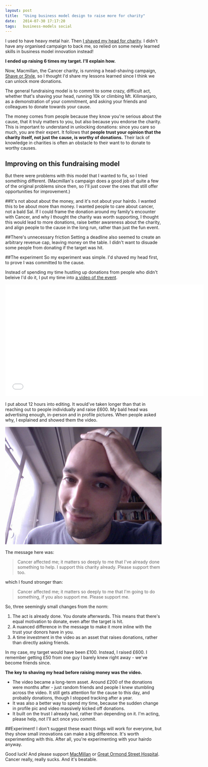 ```yaml
---
layout: post
title:  "Using business model design to raise more for charity"
date:   2014-07-30 17:17:20
tags:   business-models social
---
```


I used to have heavy metal hair. Then [I shaved my head for charity](http://saintsal.com/a-good-reason-to-shave-your-head/).  I didn't have any organised campaign to back me, so relied on some newly learned skills in business model innovation instead!

**I ended up raising 6 times my target. I'll explain how.**

Now, Macmillan, the Cancer charity, is running a head-shaving campaign, [Shave or Style](https://www.shaveorstyle.org.uk/), so I thought I'd share my lessons learned since I think we can unlock more donations.  

The general fundraising model is to commit to some crazy, difficult act, whether that's shaving your head, running 10k or climbing Mt. Kilimanjaro, as a demonstration of your commitment, and asking your friends and colleagues to donate towards your cause.

The money comes from people because they know you're serious about the cause, that it truly matters to you, but also because you endorse the charity. This is important to understand in unlocking donations: since you care so much, you are their expert.  It follows that **people trust your opinion that the charity itself, not just the cause, is worthy of donations.**  Their lack of knowledge in charities is often an obstacle to their want to to donate to worthy causes.

## Improving on this fundraising model

But there were problems with this model that I wanted to fix, so I tried something different. (Macmillan's  campaign does a good job of quite a few of the original problems since then, so I'll just cover the ones that still offer opportunities for improvement.)

##It's not about about the money, and it's not about your hairdo.
I wanted this to be about more than money. I wanted people to care about cancer, not a bald Sal. If I could frame the donation around my family's encounter with Cancer, and why I thought the charity was worth supporting, I thought this would lead to more donations, raise better awareness about the charity, and align people to the cause in the long run, rather than just the fun event.

##There's unnecessary friction
Setting a deadline also seemed to create an arbitrary revenue cap, leaving money on the table.  I didn't want to disuade some people from donating if the target was hit.  

##The experiment
So my experiment was simple.  I'd shaved my head first, to prove I was committed to the cause.  

Instead of spending my time hustling up donations from people who didn't beleive I'd do it, I put my time into [a video of the event](https://www.youtube.com/watch?v=S6repfLuRGE). 

<iframe width="640" height="360" src="//www.youtube.com/embed/S6repfLuRGE?rel=0" frameborder="0" allowfullscreen></iframe>

I put about 12 hours into editing. It would've taken longer than that in reaching out to people individually and raise £600.  My bald head was advertising enough, in-person and in profile pictures.  When people asked why, I explained and showed them the video.  

![My profile picture, post-shave.](/content/images/2014/Jul/40292_10150252304395604_976376_n.jpg)

The message here was: 
> Cancer affected me; it matters so deeply to me that I've already done something to help. I support this charity already. Please support them too.

which I found stronger than:
> Cancer affected me; it matters so deeply to me that I'm going to do something, if you also support me. Please support me.

So, three seemingly small changes from the norm:
1. The act is already done. You donate afterwards. This means that there's equal motivation to donate, even after the target is hit.
2. A nuanced difference in the message to make it more inline with the trust your donors have in you.
3. A time investment in the video as an asset that raises donations, rather than directly asking friends.

In my case, my target would have been £100.  Instead, I raised £600. I remember getting £50 from one guy I barely knew right away - we've become friends since.

**The key to shaving my head before raising money was the video.**

* The video became a long-term asset. Around £200 of the donations were months after - just random friends and people I knew stumbling across the video. It still gets attention for the cause to this day, and probably donations, though I stopped tracking after a year.
* It was also a better way to spend my time, because the sudden change in profile pic and video massively kicked off donations.
* It built on the trust I already had, rather than depending on it. I'm acting, please help, not I'll act once you commit.

##Experiment!
I don't suggest these exact things will work for everyone, but they show small innovations can make a big difference. It's worth experimenting with this.  After all, you're experimenting with your hairdo anyway.

Good luck! And please support [MacMillan](https://www.shaveorstyle.org.uk/) or [Great Ormond Street Hospital](http://donate.gosh.org/). Cancer really, really sucks. And it's beatable.


